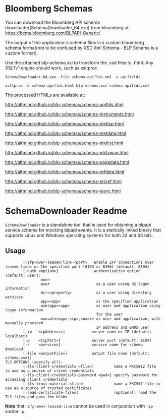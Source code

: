 Bloomberg Schemas
===

You can download the Bloomberg API schema downloader(SchemaDownloader_64.exe) from bloomberg at https://bcms.bloomberg.com/BLPAPI-Generic/

The output of the application is schema files in a custom bloomberg schema format(not to be confused by XSD Xml Schema - BLP Schema is a custom format).

Use the attached blp-schema.xsl to transform the .xsd files to .html. Any XSLTv1 engine should work, such as xsltproc.

```
SchemaDownloader_64.exe -file schema-apiflds.xml -s apifields

xsltproc -o schema-apiflds.html blp-schema.xsl schema-apiflds.xml
```

The processed HTMLs are available at:

http://altmind.github.io/blp-schemas/schema-apiflds.html

http://altmind.github.io/blp-schemas/schema-instruments.html

http://altmind.github.io/blp-schemas/schema-mktbar.html

http://altmind.github.io/blp-schemas/schema-mktdata.html

http://altmind.github.io/blp-schemas/schema-mktlist.html

http://altmind.github.io/blp-schemas/schema-mktvwap.html

http://altmind.github.io/blp-schemas/schema-pagedata.html

http://altmind.github.io/blp-schemas/schema-refdata.html

http://altmind.github.io/blp-schemas/schema-srcref.html

http://altmind.github.io/blp-schemas/schema-tasvc.html


SchemaDownloader Readme
===

`SchemaDownloader` is a standalone tool that is used for obtaining a blpapi service schema for mocking blpapi events.
It is a statically linked binary that supports Linux and Windows operating systems for both 32 and 64 bits.

Usage
---


```
        [-zfp-over-leased-line <port>   enable ZFP connections over leased lines on the specified port (8194 or 8196) (default: 8194)
        [-auth <option>]                authentication option (default: user):
                none
                user                     as a user using OS logon information
                dir=<property>           as a user using directory services
                app=<app>                as the specified application
                userapp=<app>            as user and application using logon information
                                         for the user
                manual=<app>,<ip>,<user> as user and application, with manually provided
                                         IP address and EMRS user
        [-ip   <ipAddress>]            server name or IP (default: localhost)
        [-p    <tcpPort>]              server port (default: 8194)
        [-s    <service>]              service name for schema download
        [-file <outputFile>]           output file name (default: schema.xsd))
TLS OPTIONS (specify all):
        [-tls-client-credentials <file>]         name a PKCS#12 file to use as a source of client credentials
        [-tls-client-credentials-password <pwd>] specify password for accessing client credentials
        [-tls-trust-material <file>]             name a PKCS#7 file to use as a source of trusted certificates
        [-read-certificate-files]                (optional) read the TLS files and pass the blobs
```

**Note** that `-zfp-over-leased-line` cannot be used in conjunction with `-ip` and/or  `-p`.
